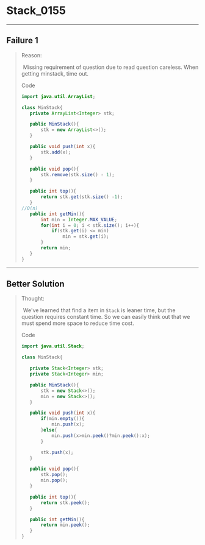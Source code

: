 # Stack_0155 #

---

## Failure 1 ##

>Reason:
>
>​	Missing requirement of question due to read question  careless. When getting minstack, time out.
>
>Code
>
>```java
>import java.util.ArrayList;
>
>class MinStack{
>    private ArrayList<Integer> stk;
>
>    public MinStack(){
>        stk = new ArrayList<>();
>    }
>
>    public void push(int x){
>        stk.add(x);
>    }
>
>    public void pop(){
>        stk.remove(stk.size() - 1);
>    }
>
>    public int top(){
>        return stk.get(stk.size() -1);
>    }
>//O(n)
>    public int getMin(){
>        int min = Integer.MAX_VALUE;
>        for(int i = 0; i < stk.size(); i++){
>            if(stk.get(i) <= min)
>                min = stk.get(i);
>        }
>        return min;
>    }
>}
>```

---

## Better Solution ##

>Thought:
>
>​	We've learned that find a item in ```Stack``` is leaner time, but the question requires constant time. So we can easily think out that we must spend more space to reduce time cost.
>
>Code
>
>```java
>import java.util.Stack;
>
>class MinStack{
>
>    private Stack<Integer> stk;
>    private Stack<Integer> min;
>
>    public MinStack(){
>        stk = new Stack<>();
>        min = new Stack<>();
>    }
>
>    public void push(int x){
>        if(min.empty()){
>            min.push(x);
>        }else{
>            min.push(x>min.peek()?min.peek():x);
>        }
>
>        stk.push(x);
>    }
>
>    public void pop(){
>        stk.pop();
>        min.pop();
>    }
>
>    public int top(){
>        return stk.peek();
>    }
>
>    public int getMin(){
>        return min.peek();
>    }
>}
>```
>
>

